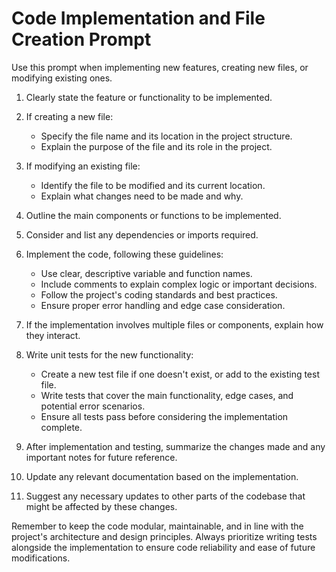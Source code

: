 # Code Implementation and File Creation Prompt

Use this prompt when implementing new features, creating new files, or modifying existing ones.

1. Clearly state the feature or functionality to be implemented.

2. If creating a new file:
   - Specify the file name and its location in the project structure.
   - Explain the purpose of the file and its role in the project.

3. If modifying an existing file:
   - Identify the file to be modified and its current location.
   - Explain what changes need to be made and why.

4. Outline the main components or functions to be implemented.

5. Consider and list any dependencies or imports required.

6. Implement the code, following these guidelines:
   - Use clear, descriptive variable and function names.
   - Include comments to explain complex logic or important decisions.
   - Follow the project's coding standards and best practices.
   - Ensure proper error handling and edge case consideration.

7. If the implementation involves multiple files or components, explain how they interact.

8. Write unit tests for the new functionality:
   - Create a new test file if one doesn't exist, or add to the existing test file.
   - Write tests that cover the main functionality, edge cases, and potential error scenarios.
   - Ensure all tests pass before considering the implementation complete.

9. After implementation and testing, summarize the changes made and any important notes for future reference.

10. Update any relevant documentation based on the implementation.

11. Suggest any necessary updates to other parts of the codebase that might be affected by these changes.

Remember to keep the code modular, maintainable, and in line with the project's architecture and design principles. Always prioritize writing tests alongside the implementation to ensure code reliability and ease of future modifications.